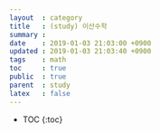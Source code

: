 ```yaml
---
layout  : category
title   : (study) 이산수학
summary : 
date    : 2019-01-03 21:03:00 +0900
updated : 2019-01-03 21:03:40 +0900
tags    : math
toc     : true
public  : true
parent  : study
latex   : false
---
```

* TOC
{:toc}

# 
